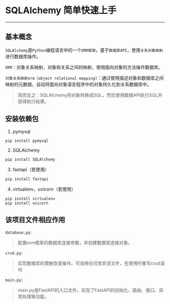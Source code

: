 # SQLAlchemy 简单快速上手
***
## 基本概念
`SQLAlchemy`是`Python`编程语言中的一个`ORM框架`，基于`数据库API`，使用`关系对象映射`进行数据库操作。

`ORM`：对象关系映射，对象和关系之间的映射，使用面向对象的方法操作数据库。

`对象关系映射orm（object relational mapping)`：通过使用描述对象和数据库之间映射的元数据，自动将面向对象语言程序中的对象持久化到关系数据库中。

> 简而言之：SQLAlchemy将对象转换成SQL，然后使用数据API执行SQL并获得执行结果。

## 安装依赖包
1. pymysql
```shell
pip install pymysql
```

2. SQLAlchemy
```shell
pip install SQLAlchemy
```

3. fastapi（若使用）
```shell
pip install fastapi
```

4. virtualenv，uvicorn（若使用）
```shell
pip install virtualenv
pip install uvicorn
```

## 该项目文件相应作用
`database.py`:
> 配置orm框架的数据库连接参数，并创建数据库连接对象。

`crud.py`:
> 实现数据库的增删改查操作。可调用也可舍弃该文件，在使用时重写crud语句

`main.py`:
> main.py是FastAPI的入口文件，实现了FastAPI的初始化、路由、接口、异常处理等功能。
